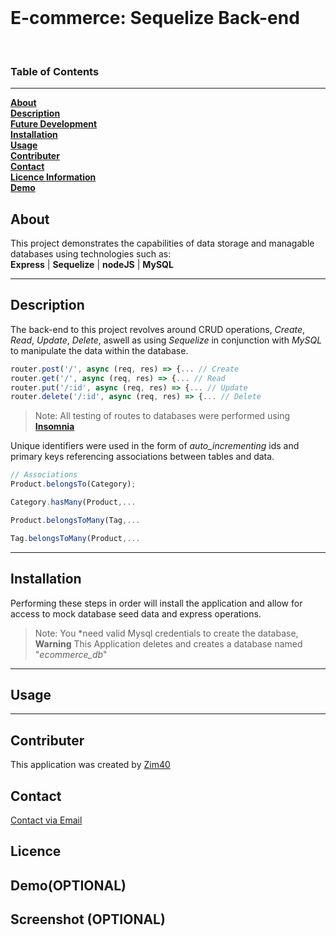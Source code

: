 <br>

# E-commerce: Sequelize Back-end

<br>

<!-- LICENCE GOES HERE -->
### Table of Contents <br>
***
 [**About**](#about)<br>
 [**Description**](#description)<br>
 [**Future Development**](#future-development)<br>
 [**Installation**](#installation)<br>
 [**Usage**](#usage)<br>
 [**Contributer**](#contributer)<br>
 [**Contact**](#contact)<br>
 [**Licence Information**](#licence)<br>
 [**Demo**](#demo)<br>


## About
This project demonstrates the capabilities of data storage and managable databases using technologies such as: <br>
**Express** | **Sequelize** | **nodeJS** | **MySQL**


***
## Description
The back-end to this project revolves around CRUD operations, *Create*, *Read*, *Update*, *Delete*, aswell as using *Sequelize* in conjunction with *MySQL* to manipulate the data within the database. 
 ```js
 router.post('/', async (req, res) => {... // Create
 router.get('/', async (req, res) => {... // Read
 router.put('/:id', async (req, res) => {... // Update
 router.delete('/:id', async (req, res) => {... // Delete
 ```
> Note: All testing of routes to databases were performed using [**Insomnia**](https://insomnia.rest/)
>
Unique identifiers were used in the form of *auto_incrementing* ids and primary keys referencing associations between tables and data. 
```js
// Associations
Product.belongsTo(Category); 

Category.hasMany(Product,...

Product.belongsToMany(Tag,...

Tag.belongsToMany(Product,...
```
***
## Installation
Performing these steps in order will install the application and allow for access to mock database seed data and express operations.

<!-- Write steps to installation -->

>Note: You *need valid Mysql credentials to create the database, **Warning** This Application deletes and creates a database named "*ecommerce_db*"

***
## Usage
<!-- Describe what can be done in this application and how to do it using insommnia, Screenshot of insomnia with fetch calls -->

***
## Contributer
This application was created by [Zim40](https://github.com/Zim40)
## Contact
[Contact via Email](mailto:michaelm810129@gmail.com)
## Licence

## Demo(OPTIONAL)

## Screenshot (OPTIONAL)
